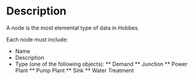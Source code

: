 # Description
A node is the most elemental type of data in Hobbes.

Each node must include:
* Name
* Description
* Type (one of the following objects):
** Demand
** Junction
** Power Plant
** Pump Plant
** Sink
** Water Treatment
